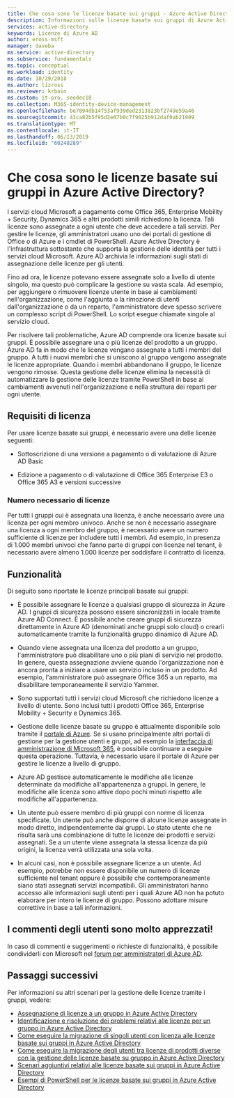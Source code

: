 ```yaml
---
title: Che cosa sono le licenze basate sui gruppi - Azure Active Directory | Microsoft Docs
description: Informazioni sulle licenze basate sui gruppi di Azure Active Directory, tra cui modalità di funzionamento e procedure consigliate.
services: active-directory
keywords: Licenze di Azure AD
author: eross-msft
manager: daveba
ms.service: active-directory
ms.subservice: fundamentals
ms.topic: conceptual
ms.workload: identity
ms.date: 10/29/2018
ms.author: lizross
ms.reviewer: krbain
ms.custom: it-pro, seodec18
ms.collection: M365-identity-device-management
ms.openlocfilehash: be7094db14f53af939ded2313823bf2749e59a46
ms.sourcegitcommit: 41ca82b5f95d2e07b0c7f9025b912daf0ab21909
ms.translationtype: MT
ms.contentlocale: it-IT
ms.lasthandoff: 06/13/2019
ms.locfileid: "60248289"
---
```

# <a name="what-is-group-based-licensing-in-azure-active-directory"></a>Che cosa sono le licenze basate sui gruppi in Azure Active Directory?

I servizi cloud Microsoft a pagamento come Office 365, Enterprise Mobility + Security, Dynamics 365 e altri prodotti simili richiedono la licenza. Tali licenze sono assegnate a ogni utente che deve accedere a tali servizi. Per gestire le licenze, gli amministratori usano uno dei portali di gestione di Office o di Azure e i cmdlet di PowerShell. Azure Active Directory è l'infrastruttura sottostante che supporta la gestione delle identità per tutti i servizi cloud Microsoft. Azure AD archivia le informazioni sugli stati di assegnazione delle licenze per gli utenti.

Fino ad ora, le licenze potevano essere assegnate solo a livello di utente singolo, ma questo può complicare la gestione su vasta scala. Ad esempio, per aggiungere o rimuovere licenze utente in base ai cambiamenti nell'organizzazione, come l'aggiunta o la rimozione di utenti dall'organizzazione o da un reparto, l'amministratore deve spesso scrivere un complesso script di PowerShell. Lo script esegue chiamate singole al servizio cloud.

Per risolvere tali problematiche, Azure AD comprende ora licenze basate sui gruppi. È possibile assegnare una o più licenze del prodotto a un gruppo. Azure AD fa in modo che le licenze vengano assegnate a tutti i membri del gruppo. A tutti i nuovi membri che si uniscono al gruppo vengono assegnate le licenze appropriate. Quando i membri abbandonano il gruppo, le licenze vengono rimosse. Questa gestione delle licenze elimina la necessità di automatizzare la gestione delle licenze tramite PowerShell in base ai cambiamenti avvenuti nell'organizzazione e nella struttura dei reparti per ogni utente.

## <a name="licensing-requirements"></a>Requisiti di licenza
Per usare licenze basate sui gruppi, è necessario avere una delle licenze seguenti:

- Sottoscrizione di una versione a pagamento o di valutazione di Azure AD Basic

- Edizione a pagamento o di valutazione di Office 365 Enterprise E3 o Office 365 A3 e versioni successive

### <a name="required-number-of-licenses"></a>Numero necessario di licenze
Per tutti i gruppi cui è assegnata una licenza, è anche necessario avere una licenza per ogni membro univoco. Anche se non è necessario assegnare una licenza a ogni membro del gruppo, è necessario avere un numero sufficiente di licenze per includere tutti i membri. Ad esempio, in presenza di 1.000 membri univoci che fanno parte di gruppi con licenze nel tenant, è necessario avere almeno 1.000 licenze per soddisfare il contratto di licenza.

## <a name="features"></a>Funzionalità

Di seguito sono riportate le licenze principali basate sui gruppi:

- È possibile assegnare le licenze a qualsiasi gruppo di sicurezza in Azure AD. I gruppi di sicurezza possono essere sincronizzati in locale tramite Azure AD Connect. È possibile anche creare gruppi di sicurezza direttamente in Azure AD (denominati anche gruppi solo cloud) o crearli automaticamente tramite la funzionalità gruppo dinamico di Azure AD.

- Quando viene assegnata una licenza del prodotto a un gruppo, l'amministratore può disabilitare uno o più piani di servizio nel prodotto. In genere, questa assegnazione avviene quando l'organizzazione non è ancora pronta a iniziare a usare un servizio incluso in un prodotto. Ad esempio, l'amministratore può assegnare Office 365 a un reparto, ma disabilitare temporaneamente il servizio Yammer.

- Sono supportati tutti i servizi cloud Microsoft che richiedono licenze a livello di utente. Sono inclusi tutti i prodotti Office 365, Enterprise Mobility + Security e Dynamics 365.

- Gestione delle licenze basate su gruppo è attualmente disponibile solo tramite il [portale di Azure](https://portal.azure.com). Se si usano principalmente altri portali di gestione per la gestione utenti e gruppi, ad esempio la [interfaccia di amministrazione di Microsoft 365](https://admin.microsoft.com), è possibile continuare a eseguire questa operazione. Tuttavia, è necessario usare il portale di Azure per gestire le licenze a livello di gruppo.

- Azure AD gestisce automaticamente le modifiche alle licenze determinate da modifiche all'appartenenza a gruppi. In genere, le modifiche alle licenza sono attive dopo pochi minuti rispetto alle modifiche all'appartenenza.

- Un utente può essere membro di più gruppi con norme di licenza specificate. Un utente può anche disporre di alcune licenze assegnate in modo diretto, indipendentemente dai gruppi. Lo stato utente che ne risulta sarà una combinazione di tutte le licenze dei prodotti e servizi assegnati. Se a un utente viene assegnata la stessa licenza da più origini, la licenza verrà utilizzata una sola volta.

- In alcuni casi, non è possibile assegnare licenze a un utente. Ad esempio, potrebbe non essere disponibile un numero di licenze sufficiente nel tenant oppure è possibile che contemporaneamente siano stati assegnati servizi incompatibili. Gli amministratori hanno accesso alle informazioni sugli utenti per i quali Azure AD non ha potuto elaborare per intero le licenze di gruppo. Possono adottare misure correttive in base a tali informazioni.

## <a name="your-feedback-is-welcome"></a>I commenti degli utenti sono molto apprezzati!

In caso di commenti e suggerimenti o richieste di funzionalità, è possibile condividerli con Microsoft nel [forum per amministratori di Azure AD](https://feedback.azure.com/forums/169401-azure-active-directory?category_id=162510).

## <a name="next-steps"></a>Passaggi successivi

Per informazioni su altri scenari per la gestione delle licenze tramite i gruppi, vedere:

* [Assegnazione di licenze a un gruppo in Azure Active Directory](../users-groups-roles/licensing-groups-assign.md)
* [Identificazione e risoluzione dei problemi relativi alle licenze per un gruppo in Azure Active Directory](../users-groups-roles/licensing-groups-resolve-problems.md)
* [Come eseguire la migrazione di singoli utenti con licenza alle licenze basate sui gruppi in Azure Active Directory](../users-groups-roles/licensing-groups-migrate-users.md)
* [Come eseguire la migrazione degli utenti tra licenze di prodotti diverse con la gestione delle licenze basate su gruppo in Azure Active Directory](../users-groups-roles/licensing-groups-change-licenses.md)
* [Scenari aggiuntivi relativi alle licenze basate sui gruppi in Azure Active Directory](../users-groups-roles/licensing-group-advanced.md)
* [Esempi di PowerShell per le licenze basate sui gruppi in Azure Active Directory](../users-groups-roles/licensing-ps-examples.md)
